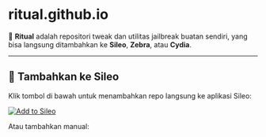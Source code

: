 # ritual.github.io

🚀 **Ritual** adalah repositori tweak dan utilitas jailbreak buatan sendiri, yang bisa langsung ditambahkan ke **Sileo**, **Zebra**, atau **Cydia**.

---

## 🔗 Tambahkan ke Sileo

Klik tombol di bawah untuk menambahkan repo langsung ke aplikasi Sileo:

[![Add to Sileo](https://img.shields.io/badge/Add%20to%20Sileo-blue?logo=sileo&logoColor=white)](sileo://source/https://repo.kamu.com/)

Atau tambahkan manual:

